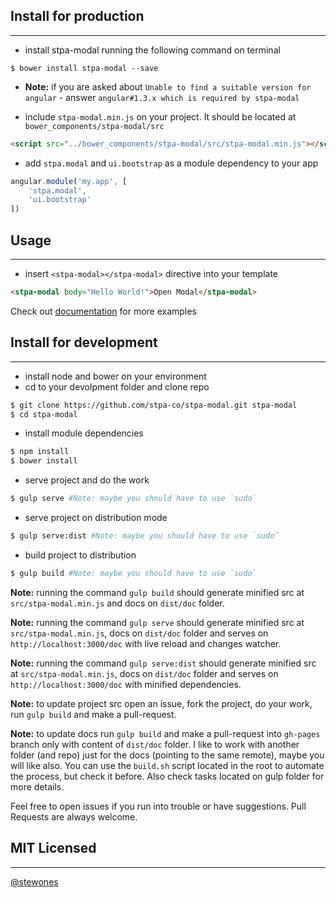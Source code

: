 ## Install for production
-------------------------
- install stpa-modal running the following command on terminal

```shell
$ bower install stpa-modal --save
```

- **Note:** if you are asked about `Unable to find a suitable version for angular` - answer `angular#1.3.x which is required by stpa-modal`


- include `stpa-modal.min.js` on your project. It should be located at `bower_components/stpa-modal/src`

```html
<script src="../bower_components/stpa-modal/src/stpa-modal.min.js"></script>
```

- add `stpa.modal` and `ui.bootstrap` as a module dependency to your app

```js
angular.module('my.app', [
    'stpa.modal',
    'ui.bootstrap'
])
```



## Usage
--------

- insert `<stpa-modal></stpa-modal>` directive into your template

```html
<stpa-modal body="Hello World!">Open Modal</stpa-modal>
```

Check out [documentation](https://modal.stpa.co) for more examples


## Install for development
--------------------------
- install node and bower on your environment
- cd to your devolpment folder and clone repo

```sh
$ git clone https://github.com/stpa-co/stpa-modal.git stpa-modal
$ cd stpa-modal
```

- install module dependencies

```sh
$ npm install
$ bower install
```

- serve project and do the work

```sh
$ gulp serve #Note: maybe you should have to use `sudo`
```

- serve project on distribution mode

```sh
$ gulp serve:dist #Note: maybe you should have to use `sudo`
```

- build project to distribution

```sh
$ gulp build #Note: maybe you should have to use `sudo`
```

**Note:** running the command `gulp build` should generate minified src at `src/stpa-modal.min.js` and docs on `dist/doc` folder.

**Note:** running the command `gulp serve` should generate minified src at `src/stpa-modal.min.js`, docs on `dist/doc` folder and serves on `http://localhost:3000/doc` with live reload and changes watcher.

**Note:** running the command `gulp serve:dist` should generate minified src at `src/stpa-modal.min.js`, docs on `dist/doc` folder and serves on `http://localhost:3000/doc` with minified dependencies.

**Note:** to update project src open an issue, fork the project, do your work, run `gulp build` and make a pull-request. 

**Note:** to update docs run `gulp build` and make a pull-request into `gh-pages` branch only with content of `dist/doc` folder. I like to work with another folder (and repo) just for the docs (pointing to the same remote), maybe you will like also. You can use the `build.sh` script located in the root to automate the process, but check it before. Also check tasks located on gulp folder for more details.



Feel free to open issues if you run into trouble or have suggestions. Pull Requests are always welcome.

## MIT Licensed
---------------
[@stewones](https://twitter.com/stewones)